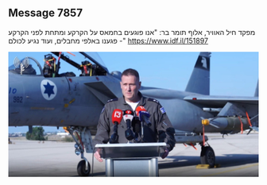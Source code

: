 ## Message 7857

מפקד חיל האוויר, אלוף תומר בר:
"אנו פוגעים בחמאס על הקרקע ומתחת לפני הקרקע - פגענו באלפי מחבלים, ועוד נגיע לכולם"
https://www.idf.il/151897

![Photo](./7857/7857_photo.jpg)
